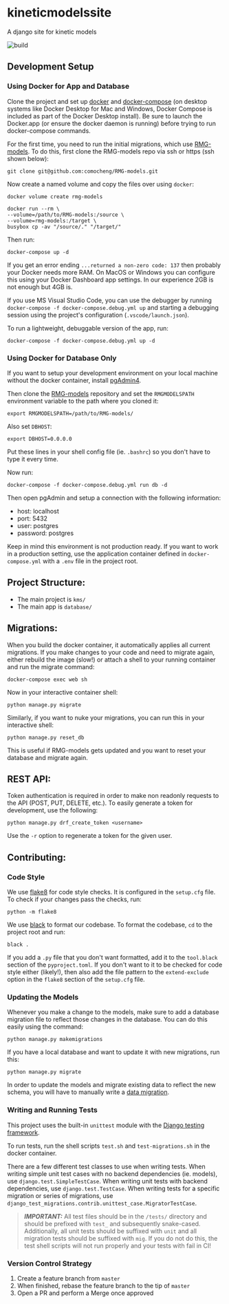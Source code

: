# kineticmodelssite
A django site for kinetic models

![build](https://github.com/comocheng/kineticmodelssite/workflows/Run%20Tests/badge.svg)


## Development Setup

### Using Docker for App and Database
Clone the project and set up [docker](https://www.docker.com/products/docker-desktop) and [docker-compose](https://docs.docker.com/compose/install/) (on desktop systems like Docker Desktop for Mac and Windows, Docker Compose is included as part of the Docker Desktop install). Be sure to launch the Docker.app (or ensure the docker daemon is running) before trying to run docker-compose commands.

For the first time, you need to run the initial migrations, which use [RMG-models](https://github.com/comocheng/RMG-models).
To do this, first clone the RMG-models repo via ssh or https (ssh shown below):

```git clone git@github.com:comocheng/RMG-models.git```

Now create a named volume and copy the files over using `docker`:

```docker volume create rmg-models```

```
docker run --rm \
--volume=/path/to/RMG-models:/source \
--volume=rmg-models:/target \
busybox cp -av "/source/." "/target/"
```

Then run:

```docker-compose up -d```

If you get an error ending `...returned a non-zero code: 137` then probably your Docker needs more RAM. On MacOS or Windows you can configure this using your Docker Dashboard app settings. In our experience 2GB is not enough but 4GB is.

If you use MS Visual Studio Code, you can use the debugger by running `docker-compose -f docker-compose.debug.yml up` and starting a debugging session using the project's configuration (`.vscode/launch.json`).

To run a lightweight, debuggable version of the app, run:

```docker-compose -f docker-compose.debug.yml up -d```

### Using Docker for Database Only
If you want to setup your development environment on your local machine without the docker container, install [pgAdmin4](https://www.pgadmin.org/).

Then clone the [RMG-models](https://github.com/comocheng/RMG-models) repository and set the `RMGMODELSPATH` environment variable to the path where you cloned it:

```export RMGMODELSPATH=/path/to/RMG-models/```

Also set `DBHOST`:

```export DBHOST=0.0.0.0```

Put these lines in your shell config file (ie. `.bashrc`) so you don't have to type it every time.

Now run:

```docker-compose -f docker-compose.debug.yml run db -d```

Then open pgAdmin and setup a connection with the following information:

* host: localhost
* port: 5432
* user: postgres
* password: postgres

Keep in mind this environment is not production ready. If you want to work in a production setting, use the application container defined in `docker-compose.yml` with a `.env` file in the project root.

## Project Structure:
- The main project is `kms/`
- The main app is `database/`

## Migrations:
When you build the docker container, it automatically applies all current migrations.
If you make changes to your code and need to migrate again, either rebuild the image (slow!)
or attach a shell to your running container and run the migrate command:

```docker-compose exec web sh```

Now in your interactive container shell:

```python manage.py migrate```

Similarly, if you want to nuke your migrations, you can run this in your interactive shell:

```python manage.py reset_db```

This is useful if RMG-models gets updated and you want to reset your database and migrate again.


## REST API:
Token authentication is required in order to make non readonly requests to the API (POST, PUT, DELETE, etc.).
To easily generate a token for development, use the following:

```python manage.py drf_create_token <username>```

Use the `-r` option to regenerate a token for the given user.

## Contributing:

### Code Style

We use [flake8](https://flake8.pycqa.org/en/latest/) for code style checks.
It is configured in the `setup.cfg` file.
To check if your changes pass the checks, run:

```python -m flake8```

We use [black](https://github.com/psf/black) to format our codebase.
To format the codebase, `cd` to the project root and run:

```black .```

If you add a `.py` file that you don't want formatted, add it to the `tool.black` section of the `pyproject.toml`.
If you don't want to it to be checked for code style either (likely!), then also add the file pattern to the `extend-exclude` option in the `flake8` section of the `setup.cfg` file.

### Updating the Models
Whenever you make a change to the models, make sure to add a database migration file to reflect those changes in the database.
You can do this easily using the command:

```python manage.py makemigrations```

If you have a local database and want to update it with new migrations, run this:

```python manage.py migrate```

In order to update the models and migrate existing data to reflect the new schema, you will have to manually write a [data migration](https://docs.djangoproject.com/en/3.0/topics/migrations/#data-migrations).


### Writing and Running Tests
This project uses the built-in `unittest` module with the [Django testing framework](https://docs.djangoproject.com/en/3.0/topics/testing/).

To run tests, run the shell scripts `test.sh` and `test-migrations.sh` in the docker container.

There are a few different test classes to use when writing tests. When writing simple unit test cases with no backend dependencies (ie. models), use `django.test.SimpleTestCase`. When writing unit tests with backend dependencies, use `django.test.TestCase`. When writing tests for a specific migration or series of migrations, use `django_test_migrations.contrib.unittest_case.MigratorTestCase`.

> **_IMPORTANT:_** All test files should be in the `/tests/` directory and should be prefixed with `test_` and subsequently snake-cased. Additionally, all unit tests should be suffixed with `unit` and all migration tests should be suffixed with `mig`. If you do not do this, the test shell scripts will not run properly and your tests with fail in CI!


### Version Control Strategy
1. Create a feature branch from `master`
2. When finished, rebase the feature branch to the tip of `master`
3. Open a PR and perform a Merge once approved
